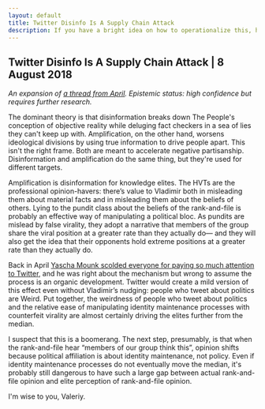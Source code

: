 ```yaml
---
layout: default
title: Twitter Disinfo Is A Supply Chain Attack
description: If you have a bright idea on how to operationalize this, hit me up.
---
```

## Twitter Disinfo Is A Supply Chain Attack | 8 August 2018

_An expansion of [a thread from April](https://twitter.com/heupchurch/status/1121169702821203968). Epistemic status: high confidence but requires further research._

The dominant theory is that disinformation breaks down The People's conception of objective reality while deluging fact checkers in a sea of lies they can't keep up with.  Amplification, on the other hand, worsens ideological divisions by using true information to drive people apart.  This isn't the right frame.  Both are meant to accelerate negative partisanship.  Disinformation and amplification do the same thing, but they're used for different targets.

Amplification is disinformation for knowledge elites.  The HVTs are the professional opinion-havers: there’s value to Vladimir both in misleading them about material facts and in misleading them about the beliefs of others.  Lying to the pundit class about the beliefs of the rank-and-file is probably an effective way of manipulating a political bloc.  As pundits are mislead by false virality, they adopt a narrative that members of the group share the viral position at a greater rate than they actually do— and they will also get the idea that their opponents hold extreme positions at a greater rate than they actually do.

Back in April [Yascha Mounk scolded everyone for paying so much attention to Twitter](https://www.theatlantic.com/ideas/archive/2019/04/political-leaders-should-stop-caring-about-twitter/588004/), and he was right about the mechanism but wrong to assume the process is an organic development.  Twitter would create a mild version of this effect even without Vladimir’s nudging: people who tweet about politics are Weird.  Put together, the weirdness of people who tweet about politics and the relative ease of manipulating identity maintenance processes with counterfeit virality are almost certainly driving the elites further from the median.

I suspect that this is a boomerang.  The next step, presumably, is that when the rank-and-file hear “members of our group think this”, opinion shifts because political affiliation is about identity maintenance, not policy.  Even if identity maintenance processes do not eventually move the median, it's probably still dangerous to have such a large gap between actual rank-and-file opinion and elite perception of rank-and-file opinion.

I'm wise to you, Valeriy.
